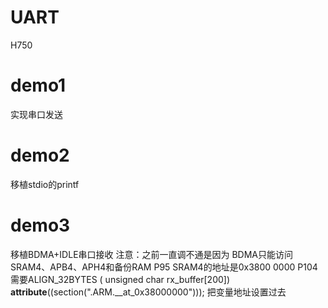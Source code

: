# UART
H750
# demo1
实现串口发送 
# demo2
移植stdio的printf 
# demo3
移植BDMA+IDLE串口接收 
注意：之前一直调不通是因为 BDMA只能访问SRAM4、APB4、APH4和备份RAM P95
SRAM4的地址是0x3800 0000	P104
需要ALIGN_32BYTES ( unsigned char   rx_buffer[200]) __attribute__((section(".ARM.__at_0x38000000")));
把变量地址设置过去